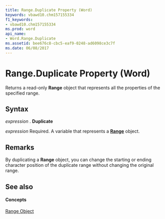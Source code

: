 ```yaml
---
title: Range.Duplicate Property (Word)
keywords: vbawd10.chm157155334
f1_keywords:
- vbawd10.chm157155334
ms.prod: word
api_name:
- Word.Range.Duplicate
ms.assetid: bee676c8-cbc5-eaf9-0248-ad6098ce3c7f
ms.date: 06/08/2017
---
```



# Range.Duplicate Property (Word)

Returns a read-only **Range** object that represents all the properties of the specified range.


## Syntax

 _expression_ . **Duplicate**

 _expression_ Required. A variable that represents a **[Range](range-object-word.md)** object.


## Remarks

By duplicating a **Range** object, you can change the starting or ending character position of the duplicate range without changing the original range.


## See also


#### Concepts


[Range Object](range-object-word.md)

